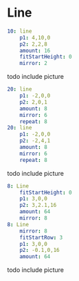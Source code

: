 # Line

```yaml
10: line
    p1: 4,10,0
    p2: 2,2,8
    amount: 16
    fitStartHeight: 0
    mirror: 2
```

todo include picture

```yaml
20: line
    p1: -2,0,0
    p2: 2,0,1
    amount: 8
    mirror: 6
    repeat: 8
20: line
    p1: -2,0,0
    p2: -2,4,1
    amount: 8
    mirror: 6
    repeat: 8
```

todo include picture

```yaml
8: Line
    fitStartHeight: 0
    p1: 3,0,0
    p2: 3,2.1,16
    amount: 64
    mirror: 8
8: Line
    mirror: 8
    fitStartRow: 3
    p1: 3,0,0
    p2: -0.1,0,16
    amount: 64
```

todo include picture
